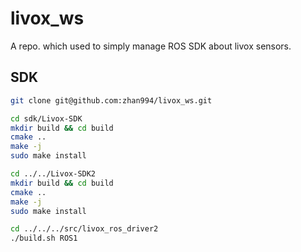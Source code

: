 # livox_ws
A repo. which used to simply manage ROS SDK about livox sensors.

## SDK

```bash
git clone git@github.com:zhan994/livox_ws.git

cd sdk/Livox-SDK
mkdir build && cd build
cmake ..
make -j
sudo make install

cd ../../Livox-SDK2
mkdir build && cd build
cmake ..
make -j
sudo make install

cd ../../../src/livox_ros_driver2
./build.sh ROS1
```

